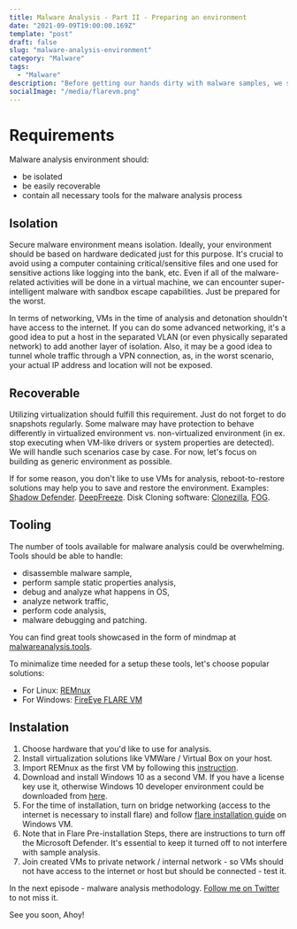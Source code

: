 ```yaml
---
title: Malware Analysis - Part II - Preparing an environment
date: "2021-09-09T19:00:00.169Z"
template: "post"
draft: false
slug: "malware-analysis-environment"
category: "Malware"
tags:
  - "Malware"
description: "Before getting our hands dirty with malware samples, we should create a secure environment."
socialImage: "/media/flarevm.png"
---
```


# Requirements
Malware analysis environment should:
* be isolated
* be easily recoverable
* contain all necessary tools for the malware analysis process

## Isolation
Secure malware environment means isolation. Ideally, your environment should be based on hardware dedicated just for this purpose. It's crucial to avoid using a computer containing critical/sensitive files and one used for sensitive actions like logging into the bank, etc. Even if all of the malware-related activities will be done in a virtual machine, we can encounter super-intelligent malware with sandbox escape capabilities. Just be prepared for the worst.

In terms of networking, VMs in the time of analysis and detonation shouldn't have access to the internet. If you can do some advanced networking, it's a good idea to put a host in the separated VLAN (or even physically separated network) to add another layer of isolation. Also, it may be a good idea to tunnel whole traffic through a VPN connection, as, in the worst scenario, your actual IP address and location will not be exposed.

## Recoverable
Utilizing virtualization should fulfill this requirement. Just do not forget to do snapshots regularly. Some malware may have protection to behave differently in virtualized environment vs. non-virtualized environment (in ex. stop executing when VM-like drivers or system properties are detected). We will handle such scenarios case by case. For now, let's focus on building as generic environment as possible.

If for some reason, you don't like to use VMs for analysis, reboot-to-restore solutions may help you to save and restore the environment. Examples: [Shadow Defender](http://www.shadowdefender.com/). [DeepFreeze](https://www.faronics.com/en-uk/products/deep-freeze). Disk Cloning software: [Clonezilla](http://clonezilla.org), [FOG](https://www.fogproject.org).

## Tooling
The number of tools available for malware analysis could be overwhelming. Tools should be able to handle:
* disassemble malware sample,
* perform sample static properties analysis,
* debug and analyze what happens in OS,
* analyze network traffic,
* perform code analysis,
* malware debugging and patching.

You can find great tools showcased in the form of mindmap at [malwareanalysis.tools](https://malwareanalysis.tools/index.html).

To minimalize time needed for a setup these tools, let's choose popular solutions:
* For Linux: [REMnux](https://docs.remnux.org/)
* For Windows: [FireEye FLARE VM](https://github.com/fireeye/flare-vm)

## Instalation
1. Choose hardware that you'd like to use for analysis.
2. Install virtualization solutions like VMWare / Virtual Box on your host.
3. Import REMnux as the first VM by following this [instruction](https://docs.remnux.org/install-distro/get-virtual-appliance).
4. Download and install Windows 10 as a second VM. If you have a license key use it, otherwise Windows 10 developer environment could be downloaded from [here](https://developer.microsoft.com/en-us/windows/downloads/virtual-machines/).
5. For the time of installation, turn on bridge networking (access to the internet is necessary to install flare) and follow [flare installation guide](https://github.com/fireeye/flare-vm#windows-10-installation) on Windows VM.
6. Note that in Flare Pre-installation Steps, there are instructions to turn off the Microsoft Defender. It's essential to keep it turned off to not interfere with sample analysis.
7. Join created VMs to private network / internal network - so VMs should not have access to the internet or host but should be connected - test it.

In the next episode - malware analysis methodology. [Follow me on Twitter](https://twitter.com/_f44z) to not miss it. 

See you soon, Ahoy!



